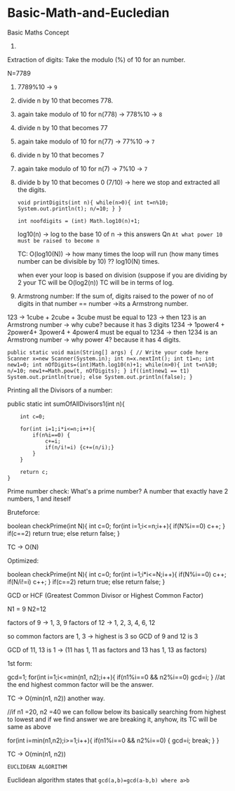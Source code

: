 # Basic-Math-and-Eucledian

Basic Maths Concept


1)
Extraction of digits: Take the modulo (%) of 10 for an number.

N=7789
1) 7789%10 -> `9`
2) divide n by 10 that becomes 778.
3) again take modulo of 10 for n(778) -> 778%10 -> `8`
4) divide n by 10 that becomes 77
5) again take modulo of 10 for n(77) -> 77%10 -> `7`
6) divide n by 10 that becomes 7
7) again take modulo of 10 for n(7) -> 7%10 -> `7`
8) divide b by 10 that becomes 0 (7/10) -> here we stop and extracted all the digits.

   `void printDigits(int n){
      while(n>0){
        int t=n%10;
        System.out.println(t);
        n/=10;
     }
   }`


   `int noofdigits = (int) Math.log10(n)+1;`

   log10(n) -> log to the base 10 of n -> this answers Qn `At what power 10 must be raised to become n`

   TC: O(log10(N)) -> how many times the loop will run (how many times number can be divisible by 10) ?? log10(N) times.

   when ever your loop is based on division (suppose if you are dividing by 2 your TC will be O(log2(n)) TC will be in terms of log.








2) Armstrong number: If the sum of, digits raised to the power of no of digits in that number == number ->its a Armstrong number.


123 -> 1cube + 2cube + 3cube must be equal to 123 -> then 123 is an Armstrong number -> why cube? because it has 3 digits
1234 -> 1power4 + 2power4+ 3power4 + 4power4 must be equal to 1234 -> then 1234 is an Armstrong number -> why power 4? because it has 4 digits.

`public static void main(String[] args) {
		// Write your code here
		Scanner x=new Scanner(System.in);
		int n=x.nextInt();
		int t1=n;
		int new1=0;
		int nOfDigits=(int)Math.log10(n)+1;
		while(n>0){
			int t=n%10;
			n/=10;
			new1+=Math.pow(t, nOfDigits);
		}
		if((int)new1 == t1) System.out.println(true);
		else System.out.println(false);
	}`



Printing all the Divisors of a number:

public static int sumOfAllDivisors1(int n){
        
        int c=0;
      
        for(int i=1;i*i<=n;i++){
            if(n%i==0) {
                c+=i; 
                if(n/i!=i) {c+=(n/i);}
            }
        }
       
        return c;
    }



Prime number check:
What's a prime number? A number that exactly have 2 numbers, 1 and iteself

Bruteforce:

boolean checkPrime(int N){
int c=0;
for(int i=1;i<=n;i++){
	if(N%i==0) c++;
}
if(c==2) return true;
else return false;
}



TC -> O(N)



Optimized:

boolean checkPrime(int N){
	int c=0;
 	for(int i=1;i*i<=N;i++){
		if(N%i==0) c++;
  		if(N/i!=i) c++;
  	}
   if(c==2) return true;
   else return false;
}




GCD or HCF (Greatest Common Divisor or Highest Common Factor)

N1 = 9 N2=12

factors of 9 -> 1, 3, 9
factors of 12 -> 1, 2, 3, 4, 6, 12

so common factors are 1, 3 -> highest is 3 so GCD of 9 and 12 is 3


GCD of 11, 13 is 1 -> (11 has 1, 11 as factors and 13 has 1, 13 as factors)


1st form:

gcd=1;
for(int i=1;i<=min(n1, n2);i++){
	if(n1%i==0 && n2%i==0) gcd=i;
}
//at the end highest common factor will be the answer.

TC -> O(min(n1, n2))
another way.

//if n1 =20, n2 =40 we can follow below its basically searching from highest to lowest and if we find answer we are breaking it, anyhow, its TC will be same as above

for(int i=min(n1,n2);i>=1;i++){
	if(n1%i==0 && n2%i==0) {
 	gcd=i;
  	break;
   	}
}


TC -> O(min(n1, n2))




`EUCLIDEAN ALGORITHM`

Euclidean algorithm states that `gcd(a,b)=gcd(a-b,b) where a>b`





















 


